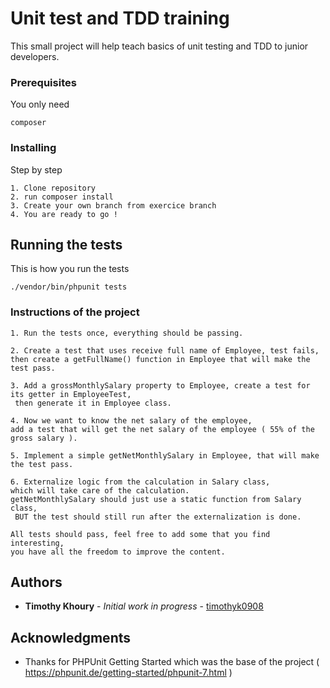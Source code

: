 # Unit test and TDD training

This small project will help teach basics of unit testing and TDD to junior developers.

### Prerequisites

You only need 

```
composer
```

### Installing

Step by step

```
1. Clone repository
2. run composer install
3. Create your own branch from exercice branch 
4. You are ready to go !
```

## Running the tests

This is how you run the tests 
```
./vendor/bin/phpunit tests
``` 

### Instructions of the project

```
1. Run the tests once, everything should be passing.

2. Create a test that uses receive full name of Employee, test fails, 
then create a getFullName() function in Employee that will make the test pass.

3. Add a grossMonthlySalary property to Employee, create a test for its getter in EmployeeTest,
 then generate it in Employee class.

4. Now we want to know the net salary of the employee, 
add a test that will get the net salary of the employee ( 55% of the gross salary ).

5. Implement a simple getNetMonthlySalary in Employee, that will make the test pass.

6. Externalize logic from the calculation in Salary class, 
which will take care of the calculation. 
getNetMonthlySalary should just use a static function from Salary class,
 BUT the test should still run after the externalization is done.

All tests should pass, feel free to add some that you find interesting, 
you have all the freedom to improve the content.
```

## Authors

* **Timothy Khoury** - *Initial work in progress* - [timothyk0908](https://github.com/timothyk0908)

## Acknowledgments

* Thanks for PHPUnit Getting Started which was the base of the project ( https://phpunit.de/getting-started/phpunit-7.html )
